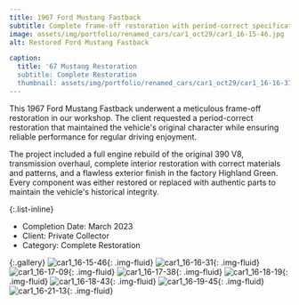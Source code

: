 ```yaml
---
title: 1967 Ford Mustang Fastback
subtitle: Complete frame-off restoration with period-correct specifications
image: assets/img/portfolio/renamed_cars/car1_oct29/car1_16-15-46.jpg
alt: Restored Ford Mustang Fastback

caption:
  title: '67 Mustang Restoration
  subtitle: Complete Restoration
  thumbnail: assets/img/portfolio/renamed_cars/car1_oct29/car1_16-16-31.jpg
---
```

This 1967 Ford Mustang Fastback underwent a meticulous frame-off restoration in our workshop. The client requested a period-correct restoration that maintained the vehicle's original character while ensuring reliable performance for regular driving enjoyment.

The project included a full engine rebuild of the original 390 V8, transmission overhaul, complete interior restoration with correct materials and patterns, and a flawless exterior finish in the factory Highland Green. Every component was either restored or replaced with authentic parts to maintain the vehicle's historical integrity.

{:.list-inline}

- Completion Date: March 2023
- Client: Private Collector
- Category: Complete Restoration

{:.gallery}
![car1_16-15-46](assets/img/portfolio/renamed_cars/car1_oct29/car1_16-15-46.jpg){: .img-fluid}
![car1_16-16-31](assets/img/portfolio/renamed_cars/car1_oct29/car1_16-16-31.jpg){: .img-fluid}
![car1_16-17-09](assets/img/portfolio/renamed_cars/car1_oct29/car1_16-17-09.jpg){: .img-fluid}
![car1_16-17-38](assets/img/portfolio/renamed_cars/car1_oct29/car1_16-17-38.jpg){: .img-fluid}
![car1_16-18-19](assets/img/portfolio/renamed_cars/car1_oct29/car1_16-18-19.jpg){: .img-fluid}
![car1_16-18-43](assets/img/portfolio/renamed_cars/car1_oct29/car1_16-18-43.jpg){: .img-fluid}
![car1_16-19-45](assets/img/portfolio/renamed_cars/car1_oct29/car1_16-19-45.jpg){: .img-fluid}
![car1_16-21-13](assets/img/portfolio/renamed_cars/car1_oct29/car1_16-21-13.jpg){: .img-fluid}
